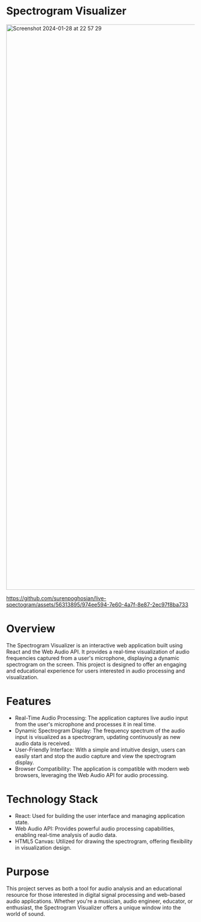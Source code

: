 # Spectrogram Visualizer

<img width="1512" alt="Screenshot 2024-01-28 at 22 57 29" src="https://github.com/surenpoghosian/live-spectogram/assets/56313895/7d142843-8dfd-400e-9bf4-51c2348bae53">

https://github.com/surenpoghosian/live-spectogram/assets/56313895/974ee594-7e60-4a7f-8e87-2ec97f8ba733


# Overview

The Spectrogram Visualizer is an interactive web application built using React and the Web Audio API. It provides a real-time visualization of audio frequencies captured from a user's microphone, displaying a dynamic spectrogram on the screen. This project is designed to offer an engaging and educational experience for users interested in audio processing and visualization.

# Features

- Real-Time Audio Processing: The application captures live audio input from the user's microphone and processes it in real time.
- Dynamic Spectrogram Display: The frequency spectrum of the audio input is visualized as a spectrogram, updating continuously as new audio data is received.
- User-Friendly Interface: With a simple and intuitive design, users can easily start and stop the audio capture and view the spectrogram display.
- Browser Compatibility: The application is compatible with modern web browsers, leveraging the Web Audio API for audio processing.

# Technology Stack

- React: Used for building the user interface and managing application state.
- Web Audio API: Provides powerful audio processing capabilities, enabling real-time analysis of audio data.
- HTML5 Canvas: Utilized for drawing the spectrogram, offering flexibility in visualization design.

# Purpose

This project serves as both a tool for audio analysis and an educational resource for those interested in digital signal processing and web-based audio applications. Whether you're a musician, audio engineer, educator, or enthusiast, the Spectrogram Visualizer offers a unique window into the world of sound.
